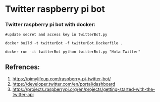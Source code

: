 # Twitter raspberry pi bot

### Twitter raspberry pi bot with docker:

```
#update secret and access key in twitterBot.py

docker build -t twitterBot -f twitterBot.Dockerfile .

docker run -it twitterBot python twitterBot.py "Hola Twitter"

```


## Refrences:

1. https://pimylifeup.com/raspberry-pi-twitter-bot/
2. https://developer.twitter.com/en/portal/dashboard
3. https://projects.raspberrypi.org/en/projects/getting-started-with-the-twitter-api